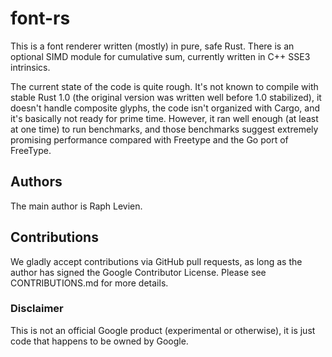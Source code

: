 # font-rs

This is a font renderer written (mostly) in pure, safe Rust. There is an optional
SIMD module for cumulative sum, currently written in C++ SSE3 intrinsics.

The current state of the code is quite rough. It's not known to compile with
stable Rust 1.0 (the original version was written well before 1.0 stabilized),
it doesn't handle composite glyphs, the code isn't organized with Cargo, and
it's basically not ready for prime time. However, it ran well enough (at least
at one time) to run benchmarks, and those benchmarks suggest extremely promising
performance compared with Freetype and the Go port of FreeType.

## Authors

The main author is Raph Levien.

## Contributions

We gladly accept contributions via GitHub pull requests, as long as the author
has signed the Google Contributor License. Please see CONTRIBUTIONS.md for
more details.

### Disclaimer

This is not an official Google product (experimental or otherwise), it
is just code that happens to be owned by Google.
